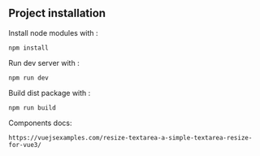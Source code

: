 ## Project installation


Install node modules with :
```
npm install
```

Run dev server with :
```
npm run dev
```

Build dist package with :
```
npm run build
```

Components docs:
```
https://vuejsexamples.com/resize-textarea-a-simple-textarea-resize-for-vue3/
```
